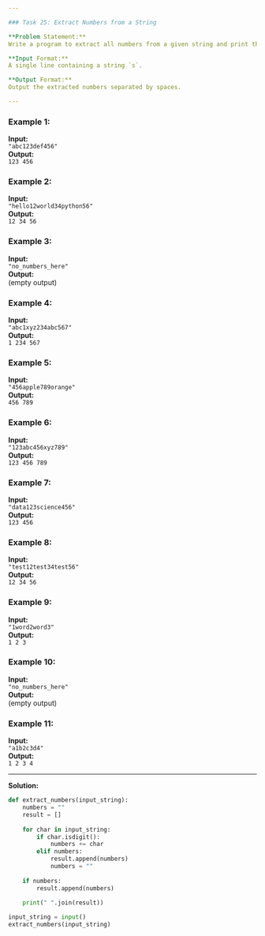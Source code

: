 ```yaml
---

### Task 25: Extract Numbers from a String

**Problem Statement:**
Write a program to extract all numbers from a given string and print them.

**Input Format:**
A single line containing a string `s`.

**Output Format:**
Output the extracted numbers separated by spaces.

---
```


### Example 1:

**Input:**  
`"abc123def456"`  
**Output:**  
`123 456`

### Example 2:

**Input:**  
`"hello12world34python56"`  
**Output:**  
`12 34 56`

### Example 3:

**Input:**  
`"no_numbers_here"`  
**Output:**  
(empty output)

### Example 4:

**Input:**  
`"abc1xyz234abc567"`  
**Output:**  
`1 234 567`

### Example 5:

**Input:**  
`"456apple789orange"`  
**Output:**  
`456 789`

### Example 6:

**Input:**  
`"123abc456xyz789"`  
**Output:**  
`123 456 789`

### Example 7:

**Input:**  
`"data123science456"`  
**Output:**  
`123 456`

### Example 8:

**Input:**  
`"test12test34test56"`  
**Output:**  
`12 34 56`

### Example 9:

**Input:**  
`"1word2word3"`  
**Output:**  
`1 2 3`

### Example 10:

**Input:**  
`"no_numbers_here"`  
**Output:**  
(empty output)

### Example 11:

**Input:**  
`"a1b2c3d4"`  
**Output:**  
`1 2 3 4`

---

**Solution:**

```python
def extract_numbers(input_string):
    numbers = ""
    result = []
    
    for char in input_string:
        if char.isdigit():
            numbers += char
        elif numbers:
            result.append(numbers)
            numbers = ""
    
    if numbers:
        result.append(numbers)
    
    print(" ".join(result))

input_string = input()
extract_numbers(input_string)
```
